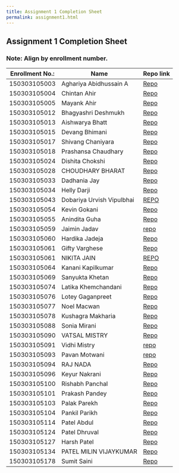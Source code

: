 ```yaml
---
title: Assignment 1 Completion Sheet
permalink: assignment1.html
---
```

## Assignment 1 Completion Sheet

### Note: Align by enrollment number.

Enrollment No.: | Name | Repo link
------------ | ------------- | -------------
150303105003 | Aghariya Abidhussain A | [Repo](https://github.com/ParulProgrammingHub/assignment-1-AghariyaAbidhussain.git)
150303105004 | Chintan Ahir | [Repo](https://github.com/ParulProgrammingHub/assignment-1-AHIRCHINTAN.git)
150303105005 | Mayank Ahir |[Repo](https://github.com/ParulProgrammingHub/assignment-1-MayankAhir.git)
150303105012 | Bhagyashri Deshmukh | [Repo](https://github.com/ParulProgrammingHub/assignment-1-bhagyashrideshmukh12)
150303105013 | Aishwarya Bhatt | [Repo](https://github.com/ParulProgrammingHub/assignment-1-sai2396)
150303105015 | Devang Bhimani |[Repo](https://github.com/ParulProgrammingHub/assignment-1-DevangBhimani.git)
150303105017 | Shivang Chaniyara | [Repo](https://github.com/ParulProgrammingHub/assignment-1-SHIVANGCHANIYARA.git)
150303105018 | Prashansa Chaudhary |[Repo](https://github.com/ParulProgrammingHub/assignment-1-prashansa29)
150303105024 | Dishita Chokshi | [Repo](https://github.com/ParulProgrammingHub/assignment-1-dishu-1709)
150303105028 | CHOUDHARY BHARAT |[Repo](https://github.com/ParulProgrammingHub/assignment-1-bharatchoudhary28)
150303105033 | Dadhania Jay | [Repo](https://github.com/ParulProgrammingHub/assignment-1-jd3112)
150303105034 | Helly Darji |[Repo](https://github.com/ParulProgrammingHub/assignment-1-Helly02.git)
150303105043  | Dobariya Urvish Vipulbhai | [REPO](https://github.com/ParulProgrammingHub/assignment-1-UrvishDobariya)
150303105054 | Kevin Gokani | [Repo](https://github.com/ParulProgrammingHub/assignment-1-kevin054)
150303105055 | Anindita Guha | [Repo](https://github.com/ParulProgrammingHub/assignment-1-riyashekann)
150303105059 | Jaimin Jadav | [repo](https://github.com/ParulProgrammingHub/assignment-1-jaiveerj)
150303105060 | Hardika Jadeja | [Repo](https://github.com/ParulProgrammingHub/assignment-1-012379hardika)
150303105061 | Gifty Varghese | [Repo](https://github.com/ParulProgrammingHub/assignment-1-Gifty97)
150303105061 | NIKITA JAIN | [REPO](https://github.com/ParulProgrammingHub/assignment-1-nikitajain1998)
150303105064 | Kanani Kapilkumar | [Repo](https://github.com/ParulProgrammingHub/assignment-1-KAPILKANANI)
150303105069 | Sanyukta Khetan | [Repo](https://github.com/ParulProgrammingHub/assignment-1-SanyuktaKhetan)
150303105074 | Latika Khemchandani | [Repo](https://github.com/ParulProgrammingHub/assignment-1-LatikaKhemchandani)
150303105076 | Lotey Gaganpreet | [Repo](https://github.com/ParulProgrammingHub/assignment-1-gaganlotey)
150303105077 | Noel Macwan | [Repo](https://github.com/ParulProgrammingHub/assignment-1-NoelMacwan)
150303105078 | Kushagra Makharia | [Repo](https://github.com/ParulProgrammingHub/assignment-1-KushagraMakharia)
150303105088 | Sonia Mirani | [Repo](https://github.com/ParulProgrammingHub/assignment-1-soniamirani)
150303105090 | VATSAL MISTRY | [Repo](https://github.com/ParulProgrammingHub/assignment-1-mistryvatsal)
150303105091 | Vidhi Mistry | [repo](https://github.com/ParulProgrammingHub/assignment-1-vidhi2372)
150303105093 | Pavan Motwani |[repo](https://github.com/ParulProgrammingHub/assignment-1-Pavan098)
150303105094 | RAJ NADA| [Repo](https://github.com/ParulProgrammingHub/assignment-1-rajnada) 
150303105096 | Keyur Nakrani | [Repo](https://github.com/ParulProgrammingHub/assignment-1-Keyur13.git)
150303105100 | Rishabh Panchal | [Repo](https://github.com/ParulProgrammingHub/assignment-1-rjpanchal-24)
150303105101 | Prakash Pandey | [Repo](https://github.com/ParulProgrammingHub/assignment-1-prakash3)
150303105103 | Palak Parekh | [Repo](https://github.com/ParulProgrammingHub/assignment-1-palakparekh)
150303105104 | Pankil Parikh | [Repo](https://github.com/ParulProgrammingHub/assignment-1-pankilparikh)
150303105114 | Patel Abdul | [Repo](https://github.com/ParulProgrammingHub/assignment-1-PATELAP)
150303105124 | Patel Dhruval | [Repo](https://github.com/ParulProgrammingHub/assignment-1-Dhruval333.git)
150303105127 | Harsh Patel | [Repo](https://github.com/ParulProgrammingHub/assignment-1-Harshpatel44)
150303105134 | PATEL MILIN VIJAYKUMAR | [Repo](https://github.com/ParulProgrammingHub/assignment-1-milinpatel13298)
150303105178 | Sumit Saini |[Repo](https://github.com/ParulProgrammingHub/assignment-1-Sumit7991.git)



